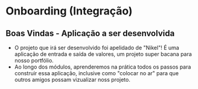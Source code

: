 # Onboarding (Integração)

## Boas Vindas - Aplicação a ser desenvolvida
* O projeto que irá ser desenvolvido foi apelidado de "Nikel"! É uma aplicação de entrada e saída de valores, um projeto super bacana para nosso portfólio.
* Ao longo dos módulos, aprenderemos na prática todos os passos para construir essa aplicação, inclusive como "colocar no ar" para que outros amigos possam vizualizar noss projeto.

